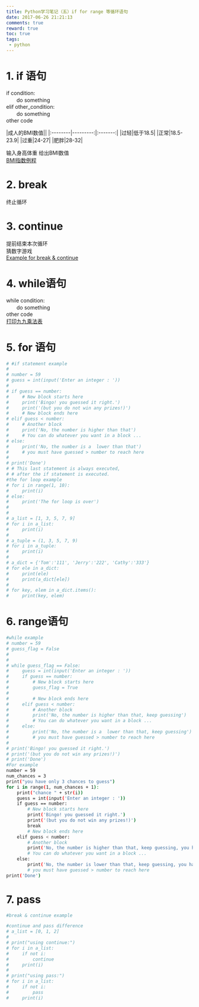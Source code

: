 ```yaml
---
title: Python学习笔记（五）if for range 等循环语句
date: 2017-06-26 21:21:13
comments: true
reward: true
toc: true
tags: 
 - python
---
```

# 1. if 语句 
if condition:    
　　do something  
elif other_condition:  
　　do something  
other code

|成人的BMI数值||
|:--------|---------:|:-------:|
|过轻|低于18.5|
|正常|18.5-23.9|
|过重|24-27|
|肥胖|28-32| 
<!-- more -->  
输入身高体重 给出BMI数值  
[BMI指数例程](https://github.com/serenityd/Python/blob/master/02bmi.py)   
# 2. break   
终止循环
# 3. continue  
提前结束本次循环  
猜数字游戏  
[Example for break & continue](https://github.com/serenityd/Python/blob/master/04breakandcontinue.py)
# 4. while语句   
while condition:  
　　do something  
other code  
[打印九九乘法表](https://github.com/serenityd/Python/blob/master/03_99multiply.py)
# 5. for 语句
``` bash
# #if statement example
# 
# number = 59
# guess = int(input('Enter an integer : '))
# 
# if guess == number:
#     # New block starts here
#     print('Bingo! you guessed it right.')
#     print('(but you do not win any prizes!)')
#     # New block ends here
# elif guess < number:
#     # Another block
#     print('No, the number is higher than that')
#     # You can do whatever you want in a block ...
# else:
#     print('No, the number is a  lower than that')
#     # you must have guessed > number to reach here
# 
# print('Done')
# # This last statement is always executed,
# # after the if statement is executed.
#the for loop example
# for i in range(1, 10):
#     print(i)
# else:
#     print('The for loop is over')
#     
#     
# a_list = [1, 3, 5, 7, 9]
# for i in a_list:
#     print(i)
# 
# a_tuple = (1, 3, 5, 7, 9)
# for i in a_tuple:
#     print(i)
#     
# a_dict = {'Tom':'111', 'Jerry':'222', 'Cathy':'333'}
# for ele in a_dict:
#     print(ele)
#     print(a_dict[ele])
#     
# for key, elem in a_dict.items():
#     print(key, elem)
```

# 6. range语句
``` bash
#while example
# number = 59
# guess_flag = False
# 
#  
# while guess_flag == False:
#     guess = int(input('Enter an integer : '))
#     if guess == number:
#         # New block starts here
#         guess_flag = True
# 
#         # New block ends here
#     elif guess < number:
#         # Another block
#         print('No, the number is higher than that, keep guessing')
#         # You can do whatever you want in a block ...
#     else:
#         print('No, the number is a  lower than that, keep guessing')
#         # you must have guessed > number to reach here
# 
# print('Bingo! you guessed it right.')
# print('(but you do not win any prizes!)') 
# print('Done')
#For example 
number = 59
num_chances = 3
print("you have only 3 chances to guess")
for i in range(1, num_chances + 1):
    print("chance " + str(i))
    guess = int(input('Enter an integer : '))
    if guess == number:
        # New block starts here
        print('Bingo! you guessed it right.')
        print('(but you do not win any prizes!)') 
        break
        # New block ends here
    elif guess < number:
        # Another block
        print('No, the number is higher than that, keep guessing, you have ' + str(num_chances - i) + ' chances left')
        # You can do whatever you want in a block ...
    else:
        print('No, the number is lower than that, keep guessing, you have ' + str(num_chances - i) + ' chances left')
        # you must have guessed > number to reach here
print('Done')
```


# 7. pass
``` bash
#break & continue example

#continue and pass difference
# a_list = [0, 1, 2]
# 
# print("using continue:")
# for i in a_list:
#     if not i:
#         continue
#     print(i)
#     
# print("using pass:")    
# for i in a_list:
#     if not i:
#         pass
#     print(i) 
```